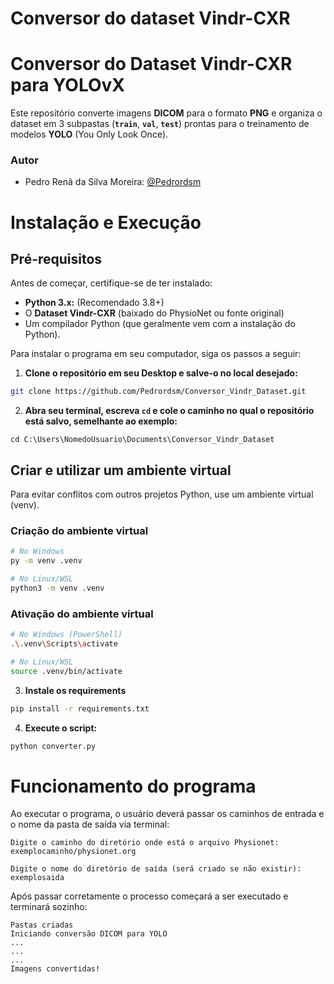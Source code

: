 # Conversor do dataset Vindr-CXR
# Conversor do Dataset Vindr-CXR para YOLOvX

Este repositório converte imagens **DICOM** para o formato **PNG** e organiza o dataset em 3 subpastas (**`train`**, **`val`**, **`test`**) prontas para o treinamento de modelos **YOLO** (You Only Look Once).

### Autor

- Pedro Renã da Silva Moreira: [@Pedrordsm](https://github.com/Pedrordsm)

# Instalação e Execução
## Pré-requisitos
Antes de começar, certifique-se de ter instalado:

* **Python 3.x:** (Recomendado 3.8+)
* O **Dataset Vindr-CXR** (baixado do PhysioNet ou fonte original)
* Um compilador Python (que geralmente vem com a instalação do Python).

Para instalar o programa em seu computador, siga os passos a seguir:
1. **Clone o repositório em seu Desktop e salve-o no local desejado:**
```bash
git clone https://github.com/Pedrordsm/Conversor_Vindr_Dataset.git
```
2. **Abra seu terminal, escreva ```cd``` e cole o caminho no qual o repositório está salvo, semelhante ao exemplo:**

```
cd C:\Users\NomedoUsuario\Documents\Conversor_Vindr_Dataset
```

## Criar e utilizar um ambiente virtual
Para evitar conflitos com outros projetos Python, use um ambiente virtual (venv).

### Criação do ambiente virtual
```bash
# No Windows
py -m venv .venv

# No Linux/WSL
python3 -m venv .venv
```
### Ativação do ambiente virtual

```bash
# No Windows (PowerShell)
.\.venv\Scripts\activate

# No Linux/WSL
source .venv/bin/activate
```

3. **Instale os requirements**
```bash
pip install -r requirements.txt
```
4. **Execute o script:**

```bash
python converter.py
```

# Funcionamento do programa
Ao executar o programa, o usuário deverá passar os caminhos de entrada e o nome da pasta de saída via terminal: 

```
Digite o caminho do diretório onde está o arquivo Physionet: exemplocaminho/physionet.org

Digite o nome do diretório de saída (será criado se não existir): exemplosaida
```

Após passar corretamente o processo começará a ser executado e terminará sozinho:

```
Pastas criadas
Iniciando conversão DICOM para YOLO
...
...
...
Imagens convertidas!

```